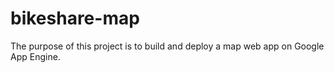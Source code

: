 # bikeshare-map

The purpose of this project is to build and deploy a map web app on Google App Engine.
